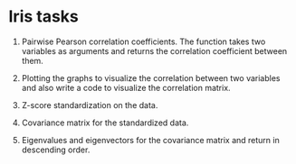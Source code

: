 # Iris tasks
1. Pairwise Pearson correlation coefficients. The function takes two variables as arguments and returns the correlation coefficient between them. 

2. Plotting the graphs to visualize the correlation between two variables and also write a code to visualize the correlation matrix. 

3. Z-score standardization on the data. 

4. Covariance matrix for the standardized data.

5. Eigenvalues and eigenvectors for the covariance matrix and return in descending order. 


